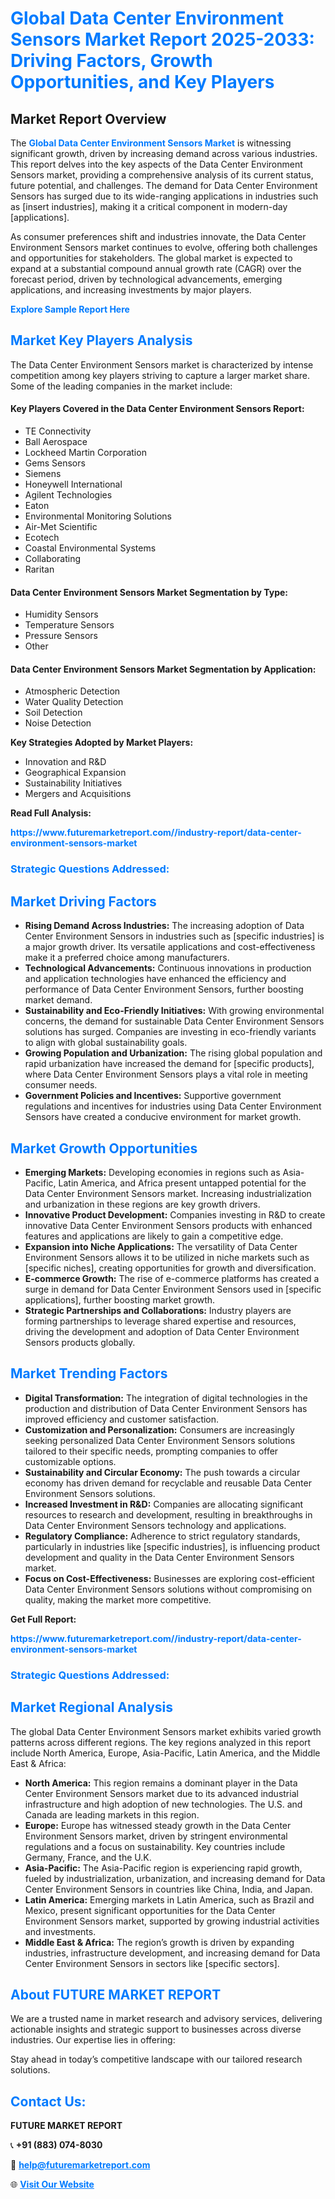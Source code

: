 <h1 style="color: #007BFF;">Global Data Center Environment Sensors Market Report 2025-2033: Driving Factors, Growth Opportunities, and Key Players</h1>

<section id="overview">
<h2>Market Report Overview</h2>
<p>The <a href="https://www.futuremarketreport.com//industry-report/data-center-environment-sensors-market" style="color: #007BFF; text-decoration: none;"><strong>Global Data Center Environment Sensors Market</strong></a> is witnessing significant growth, driven by increasing demand across various industries. This report delves into the key aspects of the Data Center Environment Sensors market, providing a comprehensive analysis of its current status, future potential, and challenges. The demand for Data Center Environment Sensors has surged due to its wide-ranging applications in industries such as [insert industries], making it a critical component in modern-day [applications].</p>
<p>As consumer preferences shift and industries innovate, the Data Center Environment Sensors market continues to evolve, offering both challenges and opportunities for stakeholders. The global market is expected to expand at a substantial compound annual growth rate (CAGR) over the forecast period, driven by technological advancements, emerging applications, and increasing investments by major players.</p>
</section>

<section id="overview">
<p><a href="https://www.futuremarketreport.com//request-sample/reportId=46234" style="color: #007BFF; text-decoration: none;"><strong>Explore Sample Report Here</strong></a></p>
</section>

<section id="key-players">
<h2 style="color: #007BFF;">Market Key Players Analysis</h2>
<p>The Data Center Environment Sensors market is characterized by intense competition among key players striving to capture a larger market share. Some of the leading companies in the market include:</p>
<h4>Key Players Covered in the Data Center Environment Sensors Report:</h4>
<ul><li>TE Connectivity</li><li>Ball Aerospace</li><li>Lockheed Martin Corporation</li><li>Gems Sensors</li><li>Siemens</li><li>Honeywell International</li><li>Agilent Technologies</li><li>Eaton</li><li>Environmental Monitoring Solutions</li><li>Air-Met Scientific</li><li>Ecotech</li><li>Coastal Environmental Systems</li><li>Collaborating</li><li>Raritan</li></ul>
<h4>Data Center Environment Sensors Market Segmentation by Type:</h4>
<ul><li>Humidity Sensors</li><li>Temperature Sensors</li><li>Pressure Sensors</li><li>Other</li></ul>

<h4>Data Center Environment Sensors Market Segmentation by Application:</h4>
<ul><li>Atmospheric Detection</li><li>Water Quality Detection</li><li>Soil Detection</li><li>Noise Detection</li></ul>
<p><strong>Key Strategies Adopted by Market Players:</strong></p>
<ul>
<li>Innovation and R&D</li>
<li>Geographical Expansion</li>
<li>Sustainability Initiatives</li>
<li>Mergers and Acquisitions</li>
</ul>
</section>

<section>
<p><strong>Read Full Analysis: </strong></p><a href="https://www.futuremarketreport.com//industry-report/data-center-environment-sensors-market" style="color: #007BFF; text-decoration: none;"><strong>https://www.futuremarketreport.com//industry-report/data-center-environment-sensors-market</strong></a>
<h3 style="color: #007BFF;">Strategic Questions Addressed:</h3>
</section>

<section id="driving-factors">
<h2 style="color: #007BFF;">Market Driving Factors</h2>
<ul>
<li><strong>Rising Demand Across Industries:</strong> The increasing adoption of Data Center Environment Sensors in industries such as [specific industries] is a major growth driver. Its versatile applications and cost-effectiveness make it a preferred choice among manufacturers.</li>
<li><strong>Technological Advancements:</strong> Continuous innovations in production and application technologies have enhanced the efficiency and performance of Data Center Environment Sensors, further boosting market demand.</li>
<li><strong>Sustainability and Eco-Friendly Initiatives:</strong> With growing environmental concerns, the demand for sustainable Data Center Environment Sensors solutions has surged. Companies are investing in eco-friendly variants to align with global sustainability goals.</li>
<li><strong>Growing Population and Urbanization:</strong> The rising global population and rapid urbanization have increased the demand for [specific products], where Data Center Environment Sensors plays a vital role in meeting consumer needs.</li>
<li><strong>Government Policies and Incentives:</strong> Supportive government regulations and incentives for industries using Data Center Environment Sensors have created a conducive environment for market growth.</li>
</ul>
</section>

<section id="growth-opportunities">
<h2 style="color: #007BFF;">Market Growth Opportunities</h2>
<ul>
<li><strong>Emerging Markets:</strong> Developing economies in regions such as Asia-Pacific, Latin America, and Africa present untapped potential for the Data Center Environment Sensors market. Increasing industrialization and urbanization in these regions are key growth drivers.</li>
<li><strong>Innovative Product Development:</strong> Companies investing in R&D to create innovative Data Center Environment Sensors products with enhanced features and applications are likely to gain a competitive edge.</li>
<li><strong>Expansion into Niche Applications:</strong> The versatility of Data Center Environment Sensors allows it to be utilized in niche markets such as [specific niches], creating opportunities for growth and diversification.</li>
<li><strong>E-commerce Growth:</strong> The rise of e-commerce platforms has created a surge in demand for Data Center Environment Sensors used in [specific applications], further boosting market growth.</li>
<li><strong>Strategic Partnerships and Collaborations:</strong> Industry players are forming partnerships to leverage shared expertise and resources, driving the development and adoption of Data Center Environment Sensors products globally.</li>
</ul>
</section>

<section id="trending-factors">
<h2 style="color: #007BFF;">Market Trending Factors</h2>
<ul>
<li><strong>Digital Transformation:</strong> The integration of digital technologies in the production and distribution of Data Center Environment Sensors has improved efficiency and customer satisfaction.</li>
<li><strong>Customization and Personalization:</strong> Consumers are increasingly seeking personalized Data Center Environment Sensors solutions tailored to their specific needs, prompting companies to offer customizable options.</li>
<li><strong>Sustainability and Circular Economy:</strong> The push towards a circular economy has driven demand for recyclable and reusable Data Center Environment Sensors solutions.</li>
<li><strong>Increased Investment in R&D:</strong> Companies are allocating significant resources to research and development, resulting in breakthroughs in Data Center Environment Sensors technology and applications.</li>
<li><strong>Regulatory Compliance:</strong> Adherence to strict regulatory standards, particularly in industries like [specific industries], is influencing product development and quality in the Data Center Environment Sensors market.</li>
<li><strong>Focus on Cost-Effectiveness:</strong> Businesses are exploring cost-efficient Data Center Environment Sensors solutions without compromising on quality, making the market more competitive.</li>
</ul>
</section>

<section>
<p><strong>Get Full Report: </strong></p><a href="https://www.futuremarketreport.com//industry-report/data-center-environment-sensors-market" style="color: #007BFF; text-decoration: none;"><strong>https://www.futuremarketreport.com//industry-report/data-center-environment-sensors-market</strong></a>
<h3 style="color: #007BFF;">Strategic Questions Addressed:</h3>
</section>


<section id="regional-analysis">
<h2 style="color: #007BFF;">Market Regional Analysis</h2>
<p>The global Data Center Environment Sensors market exhibits varied growth patterns across different regions. The key regions analyzed in this report include North America, Europe, Asia-Pacific, Latin America, and the Middle East & Africa:</p>
<ul>
<li><strong>North America:</strong> This region remains a dominant player in the Data Center Environment Sensors market due to its advanced industrial infrastructure and high adoption of new technologies. The U.S. and Canada are leading markets in this region.</li>
<li><strong>Europe:</strong> Europe has witnessed steady growth in the Data Center Environment Sensors market, driven by stringent environmental regulations and a focus on sustainability. Key countries include Germany, France, and the U.K.</li>
<li><strong>Asia-Pacific:</strong> The Asia-Pacific region is experiencing rapid growth, fueled by industrialization, urbanization, and increasing demand for Data Center Environment Sensors in countries like China, India, and Japan.</li>
<li><strong>Latin America:</strong> Emerging markets in Latin America, such as Brazil and Mexico, present significant opportunities for the Data Center Environment Sensors market, supported by growing industrial activities and investments.</li>
<li><strong>Middle East & Africa:</strong> The region’s growth is driven by expanding industries, infrastructure development, and increasing demand for Data Center Environment Sensors in sectors like [specific sectors].</li>
</ul>
</section>

<footer>
<h2 style="color: #007BFF;">About FUTURE MARKET REPORT</h2>
<p>We are a trusted name in market research and advisory services, delivering actionable insights and strategic support to businesses across diverse industries. Our expertise lies in offering:</p>

<p>Stay ahead in today’s competitive landscape with our tailored research solutions.</p>

<h2 style="color: #007BFF;">Contact Us:</h2>
<p><strong>FUTURE MARKET REPORT</strong></p>
<p>📞 <strong>+91 (883) 074-8030</strong></p>
<p>📧 <strong><a href="mailto:help@futuremarketreport.com" style="color: #007BFF;">help@futuremarketreport.com</a></strong></p>
<p>🌐 <strong><a href="https://www.futuremarketreport.com/" style="color: #007BFF;">Visit Our Website</a></strong></p>
</footer>
